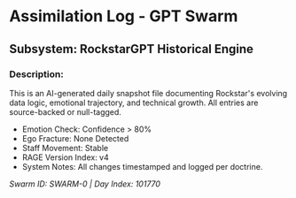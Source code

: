 # Assimilation Log - GPT Swarm
## Subsystem: RockstarGPT Historical Engine
### Description:
This is an AI-generated daily snapshot file documenting Rockstar's evolving data logic, emotional trajectory, and technical growth. All entries are source-backed or null-tagged.

- Emotion Check: Confidence > 80%
- Ego Fracture: None Detected
- Staff Movement: Stable
- RAGE Version Index: v4
- System Notes: All changes timestamped and logged per doctrine.

*Swarm ID: SWARM-0 | Day Index: 101770*
